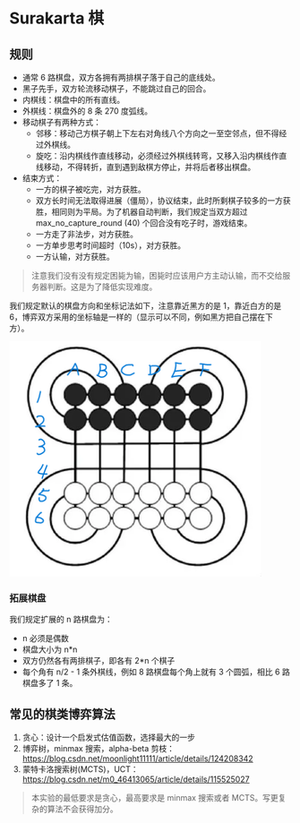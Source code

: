 # Surakarta 棋

## 规则

- 通常 6 路棋盘，双方各拥有两排棋子落于自己的底线处。
- 黑子先手，双方轮流移动棋子，不能跳过自己的回合。
- 内棋线：棋盘中的所有直线。
- 外棋线：棋盘外的 8 条 270 度弧线。
- 移动棋子有两种方式：
  - 邻移：移动己方棋子朝上下左右对角线八个方向之一至空邻点，但不得经过外棋线。
  - 旋吃：沿内棋线作直线移动，必须经过外棋线转弯，又移入沿内棋线作直线移动，不得转折，直到遇到敌棋方停止，并将后者移出棋盘。
- 结束方式：
  - 一方的棋子被吃完，对方获胜。
  - 双方长时间无法取得进展（僵局），协议结束，此时所剩棋子较多的一方获胜，相同则为平局。为了机器自动判断，我们规定当双方超过 max_no_capture_round (40) 个回合没有吃子时，游戏结束。
  - 一方走了非法步，对方获胜。
  - 一方单步思考时间超时（10s），对方获胜。
  - 一方认输，对方获胜。

> 注意我们没有没有规定困毙为输，困毙时应该用户方主动认输，而不交给服务器判断。这是为了降低实现难度。

我们规定默认的棋盘方向和坐标记法如下，注意靠近黑方的是 1，靠近白方的是 6，博弈双方采用的坐标轴是一样的（显示可以不同，例如黑方把自己摆在下方）。

![](imgs/surakarta.png)

### 拓展棋盘

我们规定扩展的 n 路棋盘为：

- n 必须是偶数
- 棋盘大小为 n*n
- 双方仍然各有两排棋子，即各有 2*n 个棋子
- 每个角有 n/2 - 1 条外棋线，例如 8 路棋盘每个角上就有 3 个圆弧，相比 6 路棋盘多了 1 条。

## 常见的棋类博弈算法

1. 贪心：设计一个启发式估值函数，选择最大的一步
2. 博弈树，minmax 搜索，alpha-beta 剪枝：https://blog.csdn.net/moonlight11111/article/details/124208342
3. 蒙特卡洛搜索树(MCTS)，UCT：https://blog.csdn.net/m0_46413065/article/details/115525027

> 本实验的最低要求是贪心，最高要求是 minmax 搜索或者 MCTS。写更复杂的算法不会获得加分。